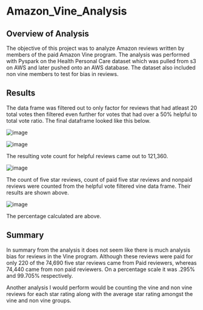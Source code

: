 # Amazon_Vine_Analysis

## Overview of Analysis 
The objective of this project was to analyze Amazon reviews written by members of the paid Amazon Vine program. The analysis was performed with Pyspark on the Health Personal Care dataset which was pulled from s3 on AWS and later pushed onto an AWS database. The dataset also included non vine members to test for bias in reviews.

## Results
The data frame was filtered out to only factor for reviews that had atleast 20 total votes then filtered even further for votes that had over a 50% helpful to total vote ratio. The final dataframe looked like this below.

![image](https://user-images.githubusercontent.com/85713568/142544733-df0fdf8f-4c5f-40ad-9cd6-2f325cc6e00f.png)


![image](https://user-images.githubusercontent.com/85713568/142545785-497db369-39a1-4f84-b804-2e2cabf37b6c.png)

The resulting vote count for helpful reviews came out to 121,360. 

![image](https://user-images.githubusercontent.com/85713568/142548844-adff66e1-ae8d-4eed-963c-13945eb36cbd.png)


The count of five star reviews, count of paid five star reviews and nonpaid reviews were counted from the helpful vote filtered vine data frame. Their results are shown above.

![image](https://user-images.githubusercontent.com/85713568/142549208-81597536-991d-455d-9454-12c740043866.png)

The percentage calculated are above.


## Summary 

In summary from the analysis it does not seem like there is much analysis bias for reviews in the Vine program. Although these reviews were paid for only 220 of the 74,690 five star reviews came from Paid reviewers, whereas 74,440 came from non paid reviewers. On a percentage scale it was .295% and 99.705% respectively. 

Another analysis I would perform would be counting the vine and non vine reviews for each star rating along with the average star rating amongst the vine and non vine groups. 




